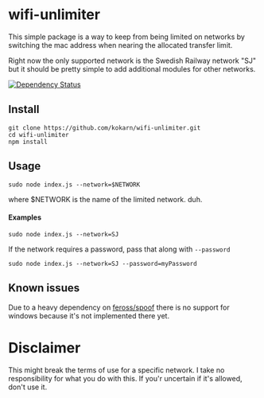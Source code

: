 # wifi-unlimiter

This simple package is a way to keep from being limited on networks by switching the mac address when nearing the allocated transfer limit.

Right now the only supported network is the Swedish Railway network "SJ" but it should be pretty simple to add additional modules for other networks.

[![Dependency Status](https://david-dm.org/kokarn/wifi-unlimiter.svg?theme=shields.io&style=flat)](https://david-dm.org/kokarn/wifi-unlimiter)

## Install
```shell
git clone https://github.com/kokarn/wifi-unlimiter.git
cd wifi-unlimiter
npm install
```

## Usage
```shell
sudo node index.js --network=$NETWORK
```
where $NETWORK is the name of the limited network. duh.


#### Examples

```shell
sudo node index.js --network=SJ
```

If the network requires a password, pass that along with ```--password```

```shell
sudo node index.js --network=SJ --password=myPassword
```

## Known issues

Due to a heavy dependency on [feross/spoof](https://github.com/feross/spoof#windows-support) there is no support for windows because it's not implemented there yet.

# Disclaimer
This might break the terms of use for a specific network. I take no responsibility for what you do with this. If you'r uncertain if it's allowed, don't use it.
